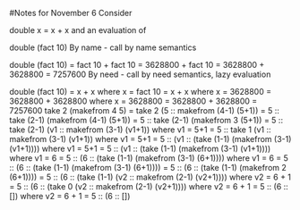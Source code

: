 #Notes for November 6
Consider

double x = x + x
and an evaluation of

double (fact 10)
By name - call by name semantics

  double (fact 10)
= fact 10 + fact 10
= 3628800 + fact 10
= 3628800 + 3628800
= 7257600
By need - call by need semantics, lazy evaluation

  double (fact 10)
= x + x  where x = fact 10
= x + x  where x = 3628800
= 3628800 + 3628800 where x = 3628800
= 3628800 + 3628800
= 7257600
  take 2 (makefrom 4 5)
= take 2 (5 :: makefrom (4-1) (5+1))
= 5 :: take (2-1) (makefrom (4-1) (5+1))
= 5 :: take (2-1) (makefrom 3 (5+1))
= 5 :: take (2-1) (v1 :: makefrom (3-1) (v1+1))
    where v1 = 5+1
= 5 :: take 1 (v1 :: makefrom (3-1) (v1+1))
    where v1 = 5+1
= 5 :: (v1 :: (take (1-1) (makefrom (3-1) (v1+1))))
    where v1 = 5+1
= 5 :: (v1 :: (take (1-1) (makefrom (3-1) (v1+1))))
    where v1 = 6
= 5 :: (6 :: (take (1-1) (makefrom (3-1) (6+1))))
    where v1 = 6
= 5 :: (6 :: (take (1-1) (makefrom (3-1) (6+1))))
= 5 :: (6 :: (take (1-1) (makefrom 2 (6+1))))
= 5 :: (6 :: (take (1-1) (v2 :: makefrom (2-1) (v2+1))))
    where v2 = 6 + 1
= 5 :: (6 :: (take 0 (v2 :: makefrom (2-1) (v2+1))))
    where v2 = 6 + 1
= 5 :: (6 :: [])
    where v2 = 6 + 1
= 5 :: (6 :: [])